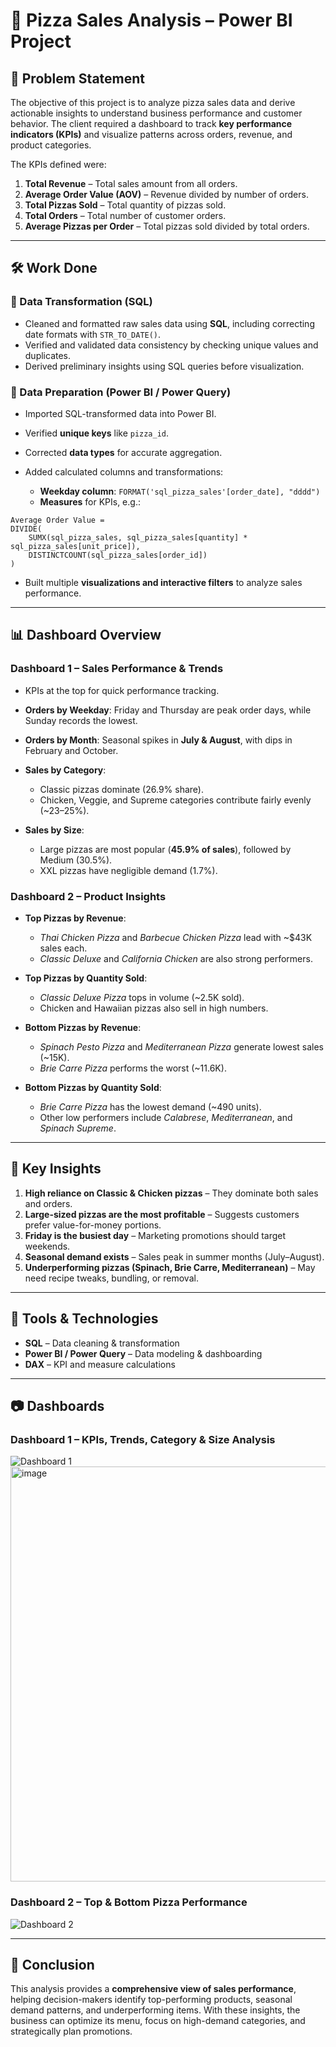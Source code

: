 # 🍕 Pizza Sales Analysis – Power BI Project

## 📌 Problem Statement

The objective of this project is to analyze pizza sales data and derive actionable insights to understand business performance and customer behavior. The client required a dashboard to track **key performance indicators (KPIs)** and visualize patterns across orders, revenue, and product categories.

The KPIs defined were:

1. **Total Revenue** – Total sales amount from all orders.
2. **Average Order Value (AOV)** – Revenue divided by number of orders.
3. **Total Pizzas Sold** – Total quantity of pizzas sold.
4. **Total Orders** – Total number of customer orders.
5. **Average Pizzas per Order** – Total pizzas sold divided by total orders.

---

## 🛠️ Work Done

### 🔹 Data Transformation (SQL)

* Cleaned and formatted raw sales data using **SQL**, including correcting date formats with `STR_TO_DATE()`.
* Verified and validated data consistency by checking unique values and duplicates.
* Derived preliminary insights using SQL queries before visualization.

### 🔹 Data Preparation (Power BI / Power Query)

* Imported SQL-transformed data into Power BI.
* Verified **unique keys** like `pizza_id`.
* Corrected **data types** for accurate aggregation.
* Added calculated columns and transformations:

  * **Weekday column**: `FORMAT('sql_pizza_sales'[order_date], "dddd")`
  * **Measures** for KPIs, e.g.:

```DAX
Average Order Value = 
DIVIDE(
    SUMX(sql_pizza_sales, sql_pizza_sales[quantity] * sql_pizza_sales[unit_price]),
    DISTINCTCOUNT(sql_pizza_sales[order_id])
)
```

* Built multiple **visualizations and interactive filters** to analyze sales performance.

---

## 📊 Dashboard Overview

### **Dashboard 1 – Sales Performance & Trends**

* KPIs at the top for quick performance tracking.
* **Orders by Weekday**: Friday and Thursday are peak order days, while Sunday records the lowest.
* **Orders by Month**: Seasonal spikes in **July & August**, with dips in February and October.
* **Sales by Category**:

  * Classic pizzas dominate (26.9% share).
  * Chicken, Veggie, and Supreme categories contribute fairly evenly (\~23–25%).
* **Sales by Size**:

  * Large pizzas are most popular (**45.9% of sales**), followed by Medium (30.5%).
  * XXL pizzas have negligible demand (1.7%).

### **Dashboard 2 – Product Insights**

* **Top Pizzas by Revenue**:

  * *Thai Chicken Pizza* and *Barbecue Chicken Pizza* lead with \~\$43K sales each.
  * *Classic Deluxe* and *California Chicken* are also strong performers.
* **Top Pizzas by Quantity Sold**:

  * *Classic Deluxe Pizza* tops in volume (\~2.5K sold).
  * Chicken and Hawaiian pizzas also sell in high numbers.
* **Bottom Pizzas by Revenue**:

  * *Spinach Pesto Pizza* and *Mediterranean Pizza* generate lowest sales (\~15K).
  * *Brie Carre Pizza* performs the worst (\~11.6K).
* **Bottom Pizzas by Quantity Sold**:

  * *Brie Carre Pizza* has the lowest demand (\~490 units).
  * Other low performers include *Calabrese*, *Mediterranean*, and *Spinach Supreme*.

---

## 🔑 Key Insights

1. **High reliance on Classic & Chicken pizzas** – They dominate both sales and orders.
2. **Large-sized pizzas are the most profitable** – Suggests customers prefer value-for-money portions.
3. **Friday is the busiest day** – Marketing promotions should target weekends.
4. **Seasonal demand exists** – Sales peak in summer months (July–August).
5. **Underperforming pizzas (Spinach, Brie Carre, Mediterranean)** – May need recipe tweaks, bundling, or removal.

---

## 📌 Tools & Technologies

* **SQL** – Data cleaning & transformation
* **Power BI / Power Query** – Data modeling & dashboarding
* **DAX** – KPI and measure calculations

---

## 📷 Dashboards

### Dashboard 1 – KPIs, Trends, Category & Size Analysis

![Dashboard 1](<img width="1177" height="664" alt="image" src="https://github.com/user-attachments/assets/41dc1f3f-b335-47ac-80f1-cf5e8ab9b6e4" />
)
<img width="1177" height="664" alt="image" src="https://github.com/user-attachments/assets/96502ad9-af2e-4e2f-bff4-8ff75c886a7e" />


### Dashboard 2 – Top & Bottom Pizza Performance

![Dashboard 2](<img width="1176" height="657" alt="image" src="https://github.com/user-attachments/assets/ba1fee90-6150-4622-b9fc-508ec50ef563" />
)

---

## 🚀 Conclusion

This analysis provides a **comprehensive view of sales performance**, helping decision-makers identify top-performing products, seasonal demand patterns, and underperforming items. With these insights, the business can optimize its menu, focus on high-demand categories, and strategically plan promotions.

